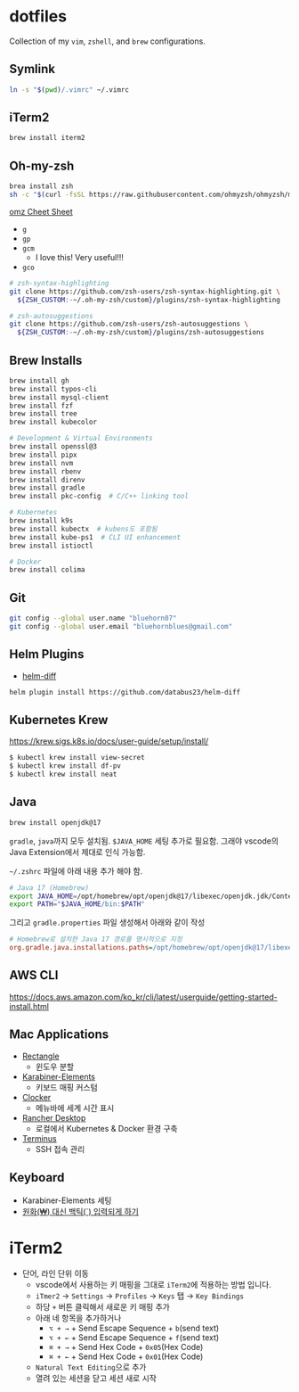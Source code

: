 # dotfiles

Collection of my `vim`, `zshell`, and `brew` configurations.

## Symlink

```bash
ln -s "$(pwd)/.vimrc" ~/.vimrc
```

## iTerm2

```bash
brew install iterm2
```

## Oh-my-zsh

```bash
brea install zsh
sh -c "$(curl -fsSL https://raw.githubusercontent.com/ohmyzsh/ohmyzsh/master/tools/install.sh)"
```

[omz Cheet Sheet](https://kapeli.com/cheat_sheets/Oh-My-Zsh_Git.docset/Contents/Resources/Documents/index)

- `g`
- `gp`
- `gcm`
  - I love this! Very useful!!!
- `gco`

```bash
# zsh-syntax-highlighting
git clone https://github.com/zsh-users/zsh-syntax-highlighting.git \
  ${ZSH_CUSTOM:-~/.oh-my-zsh/custom}/plugins/zsh-syntax-highlighting

# zsh-autosuggestions
git clone https://github.com/zsh-users/zsh-autosuggestions \
  ${ZSH_CUSTOM:-~/.oh-my-zsh/custom}/plugins/zsh-autosuggestions
```

## Brew Installs

```bash
brew install gh
brew install typos-cli
brew install mysql-client
brew install fzf
brew install tree
brew install kubecolor

# Development & Virtual Environments
brew install openssl@3
brew install pipx
brew install nvm
brew install rbenv
brew install direnv
brew install gradle
brew install pkc-config  # C/C++ linking tool

# Kubernetes
brew install k9s
brew install kubectx  # kubens도 포함됨
brew install kube-ps1  # CLI UI enhancement
brew install istioctl

# Docker
brew install colima
```

## Git

```bash
git config --global user.name "bluehorn07"
git config --global user.email "bluehornblues@gmail.com"
```

## Helm Plugins

- [helm-diff](https://github.com/databus23/helm-diff)

```bash
helm plugin install https://github.com/databus23/helm-diff
```

## Kubernetes Krew

https://krew.sigs.k8s.io/docs/user-guide/setup/install/

```bash
$ kubectl krew install view-secret
$ kubectl krew install df-pv
$ kubectl krew install neat
```

## Java

```bash
brew install openjdk@17
```

`gradle`, `java`까지 모두 설치됨. `$JAVA_HOME` 세팅 추가로 필요함.
그래야 vscode의 Java Extension에서 제대로 인식 가능함.


`~/.zshrc` 파일에 아래 내용 추가 해야 함.

```bash
# Java 17 (Homebrew)
export JAVA_HOME=/opt/homebrew/opt/openjdk@17/libexec/openjdk.jdk/Contents/Home
export PATH="$JAVA_HOME/bin:$PATH"
```

그리고 `gradle.properties` 파일 생성해서 아래와 같이 작성

```ini
# Homebrew로 설치한 Java 17 경로를 명시적으로 지정
org.gradle.java.installations.paths=/opt/homebrew/opt/openjdk@17/libexec/openjdk.jdk/Contents/Home
```

## AWS CLI

https://docs.aws.amazon.com/ko_kr/cli/latest/userguide/getting-started-install.html


## Mac Applications

- [Rectangle](https://rectangleapp.com/)
  - 윈도우 분할
- [Karabiner-Elements](https://karabiner-elements.pqrs.org/)
  - 키보드 매핑 커스텀
- [Clocker](https://github.com/n0shake/clocker)
  - 메뉴바에 세계 시간 표시
- [Rancher Desktop](https://rancherdesktop.io/)
  - 로컬에서 Kubernetes & Docker 환경 구축
- [Terminus](https://termius.com/)
  - SSH 접속 관리

## Keyboard

- Karabiner-Elements 세팅
- [원화(₩) 대신 백틱(`) 입력되게 하기](https://www.korecmblog.com/blog/backtick-fix)

# iTerm2

- 단어, 라인 단위 이동
  - vscode에서 사용하는 키 매핑을 그대로 `iTerm2`에 적용하는 방법 입니다.
  - `iTmer2` → `Settings` → `Profiles` → `Keys` 탭 → `Key Bindings`
  - 하당 `+` 버튼 클릭해서 새로운 키 매핑 추가
  - 아래 네 항목을 추가하거나
    - `⌥ + →` + Send Escape Sequence + `b`(send text)
    - `⌥ + ←` + Send Escape Sequence + `f`(send text)
    - `⌘ + →` + Send Hex Code + `0x05`(Hex Code)
    - `⌘ + ←` + Send Hex Code + `0x01`(Hex Code)
  - `Natural Text Editing`으로 추가
  - 열려 있는 세션을 닫고 세션 새로 시작

